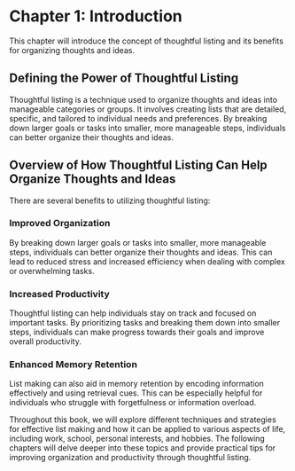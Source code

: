 Chapter 1: Introduction
=======================

This chapter will introduce the concept of thoughtful listing and its benefits for organizing thoughts and ideas.

Defining the Power of Thoughtful Listing
----------------------------------------

Thoughtful listing is a technique used to organize thoughts and ideas into manageable categories or groups. It involves creating lists that are detailed, specific, and tailored to individual needs and preferences. By breaking down larger goals or tasks into smaller, more manageable steps, individuals can better organize their thoughts and ideas.

Overview of How Thoughtful Listing Can Help Organize Thoughts and Ideas
-----------------------------------------------------------------------

There are several benefits to utilizing thoughtful listing:

### Improved Organization

By breaking down larger goals or tasks into smaller, more manageable steps, individuals can better organize their thoughts and ideas. This can lead to reduced stress and increased efficiency when dealing with complex or overwhelming tasks.

### Increased Productivity

Thoughtful listing can help individuals stay on track and focused on important tasks. By prioritizing tasks and breaking them down into smaller steps, individuals can make progress towards their goals and improve overall productivity.

### Enhanced Memory Retention

List making can also aid in memory retention by encoding information effectively and using retrieval cues. This can be especially helpful for individuals who struggle with forgetfulness or information overload.

Throughout this book, we will explore different techniques and strategies for effective list making and how it can be applied to various aspects of life, including work, school, personal interests, and hobbies. The following chapters will delve deeper into these topics and provide practical tips for improving organization and productivity through thoughtful listing.
